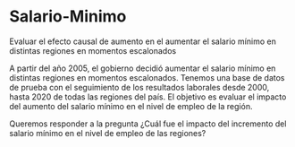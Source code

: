 # Salario-Minimo
Evaluar el efecto causal de aumento en el aumentar el salario mínimo en distintas regiones en momentos escalonados

A partir del año 2005, el gobierno decidió aumentar el salario mínimo en distintas regiones en momentos escalonados. Tenemos una base de datos de prueba con el seguimiento de los resultados laborales desde 2000, hasta 2020 de todas las regiones del país. El objetivo es evaluar el impacto del aumento del salario mínimo en el nivel de empleo de la región.

Queremos responder a la pregunta ¿Cuál fue el impacto del incremento del salario mínimo en el nivel de empleo de las regiones?
